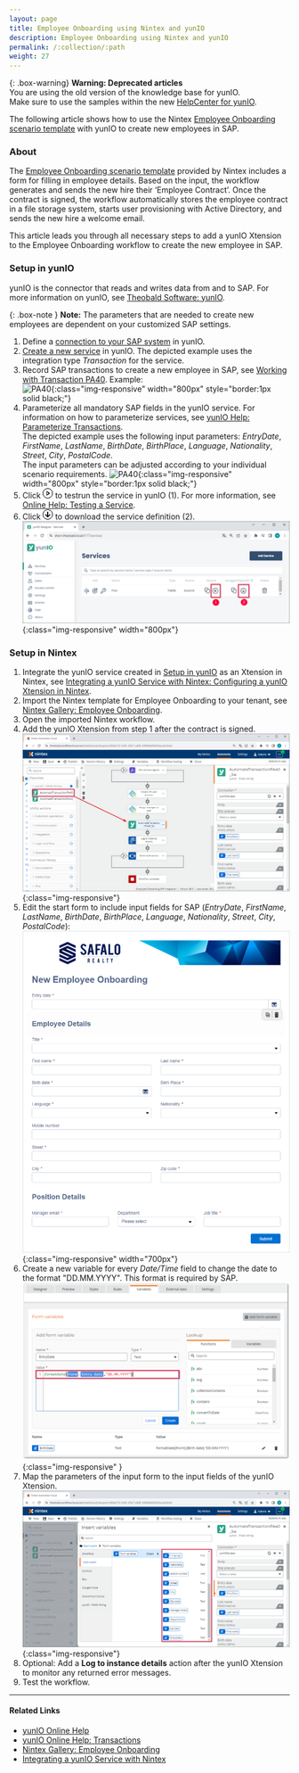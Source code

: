 ```yaml
---
layout: page
title: Employee Onboarding using Nintex and yunIO
description: Employee Onboarding using Nintex and yunIO
permalink: /:collection/:path
weight: 27
---
```


{: .box-warning}
**Warning: Deprecated articles** <br>
You are using the old version of the knowledge base for yunIO.<br>
Make sure to use the samples within the new [HelpCenter for yunIO](https://helpcenter.theobald-software.com/yunio/knowledge-base).

The following article shows how to use the Nintex [Employee Onboarding scenario template](https://gallery.nintex.com/t/employee-onboarding) with yunIO to create new employees in SAP.<br>


### About

The [Employee Onboarding scenario template](https://gallery.nintex.com/t/employee-onboarding) provided by Nintex includes a form for filling in employee details. 
Based on the input, the workflow generates and sends the new hire their ‘Employee Contract’. 
Once the contract is signed, the workflow automatically stores the employee contract in a file storage system, starts user provisioning with Active Directory, and sends the new hire a welcome email.

This article leads you through all necessary steps to add a yunIO Xtension to the Employee Onboarding workflow to create the new employee in SAP.

### Setup in yunIO

yunIO is the connector that reads and writes data from and to SAP.
For more information on yunIO, see [Theobald Software: yunIO](https://theobald-software.com/en/yunio/).

{: .box-note }
**Note:** The parameters that are needed to create new employees are dependent on your customized SAP settings.

1. Define a [connection to your SAP system](https://help.theobald-software.com/en/yunio/sap-connection) in yunIO. 
2. [Create a new service](https://help.theobald-software.com/en/yunio/getting-started#creating-a-service) in yunIO. 
The depicted example uses the integration type *Transaction* for the service.
3. Record SAP transactions to create a new employee in SAP, see [Working with Transaction PA40](https://kb.theobald-software.com/yunio/transaction-pa40). Example:<br>
![PA40](/img/contents/yunio/pa40.gif){:class="img-responsive" width="800px" style="border:1px solid black;"}
4. Parameterize all mandatory SAP fields in the yunIO service. 
For information on how to parameterize services, see [yunIO Help: Parameterize Transactions](https://help.theobald-software.com/en/yunio/transactions#parameterize-transactions).<br>
The depicted example uses the following input parameters:
*EntryDate*, *FirstName*, *LastName*, *BirthDate*, *BirthPlace*, *Language*, *Nationality*, *Street*, *City*, *PostalCode*.<br>
The input parameters can be adjusted according to your individual scenario requirements.
![PA40](/img/contents/yunio/pa40-parameters.gif){:class="img-responsive" width="800px" style="border:1px solid black;"}
5. Click ![run](/img/contents/yunio/run-icon.png) to testrun the service in yunIO (1). For more information, see [Online Help: Testing a Service](https://help.theobald-software.com/en/yunio/run-services#testing-a-service).
6. Click ![download-file](/img/contents/yunio/download.png) to download the service definition (2).<br>
![yunio-Services-Function-Download](/img/contents/yunio/yunio-run-services-function-download.png){:class="img-responsive" width="800px"}

<!---
&bull; Entry Date <br>
&bull; First Name <br>
&bull; Last Name <br>
&bull; Birth Date <br>
&bull; Birth Place <br>
&bull; Language <br>
&bull; Nationality <br>
&bull; Street <br>
&bull; City <br>
&bull; Postal Code <br>
-->

### Setup in Nintex

1. Integrate the yunIO service created in [Setup in yunIO](#setup-in-yunio) as an Xtension in Nintex, see [Integrating a yunIO Service with Nintex: Configuring a yunIO Xtension in Nintex](https://kb.theobald-software.com/yunio/integrating-a-yunio-service-with-nintex#configuring-a-yunio-xtension-in-nintex).
2. Import the Nintex template for Employee Onboarding to your tenant, see [Nintex Gallery: Employee Onboarding](https://gallery.nintex.com/t/employee-onboarding).
3. Open the imported Nintex workflow.
4. Add the yunIO Xtension from step 1 after the contract is signed.<br>
![personnel-actions-nintex](/img/contents/yunio/personnel-actions-nintex.png){:class="img-responsive"}
5. Edit the start form to include input fields for SAP (*EntryDate*, *FirstName*, *LastName*, *BirthDate*, *BirthPlace*, *Language*, *Nationality*, *Street*, *City*, *PostalCode*):<br>
![personnel-actions-nintex-form2](/img/contents/yunio/personnel-actions-nintex-form2.png){:class="img-responsive" width="700px"}
6. Create a new variable for every *Date/Time* field to change the date to the format "DD.MM.YYYY". This format is required by SAP.<br>
![personnel-actions-nintex-date](/img/contents/yunio/personnel-actions-nintex-date.png){:class="img-responsive" }
7. Map the parameters of the input form to the input fields of the yunIO Xtension.<br>
![personnel-actions-nintex-parameters](/img/contents/yunio/personnel-actions-nintex-parameters.png){:class="img-responsive"}
8. Optional: Add a **Log to instance details** action after the yunIO Xtension to monitor any returned error messages.
9. Test the workflow.


*****
#### Related Links
- [yunIO Online Help](https://help.theobald-software.com/en/yunio/)
- [yunIO Online Help: Transactions](https://help.theobald-software.com/en/yunio/transactions)
- [Nintex Gallery: Employee Onboarding](https://gallery.nintex.com/t/employee-onboarding)
- [Integrating a yunIO Service with Nintex](https://kb.theobald-software.com/yunio/integrating-a-yunio-service-with-nintex)
